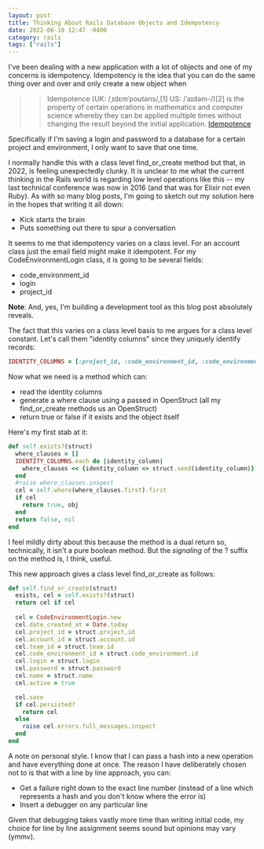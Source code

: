```yaml
---
layout: post
title: Thinking About Rails Database Objects and Idempotency
date: 2022-06-10 12:47 -0400
category: rails
tags: ["rails"]
---
```

I've been dealing with a new application with a lot of objects and one of my concerns is idempotency.  Idempotency is the idea that you can do the same thing over and over and only create a new object when 

>> Idempotence (UK: /ˌɪdɛmˈpoʊtəns/,[1] US: /ˈaɪdəm-/)[2] is the property of certain operations in mathematics and computer science whereby they can be applied multiple times without changing the result beyond the initial application. [Idempotence](https://en.wikipedia.org/wiki/Idempotence)

Specifically if I'm saving a login and password to a database for a certain project and environment, I only want to save that one time.

I normally handle this with a class level find_or_create method but that, in 2022, is feeling unexpectedly clunky.  It is unclear to me what the current thinking in the Rails world is regarding low level operations like this -- my last technical conference was now in 2016 (and that was for Elixir not even Ruby).  As with so many blog posts, I'm going to sketch out my solution here in the hopes that writing it all down:

* Kick starts the brain
* Puts something out there to spur a conversation

It seems to me that idempotency varies on a class level.  For an account class just the email field might make it idempotent.  For my CodeEnvironmentLogin class, it is going to be several fields:

* code_environment_id
* login
* project_id

**Note**: And, yes, I'm building a development tool as this blog post absolutely reveals.

The fact that this varies on a class level basis to me argues for a class level constant.  Let's call them "identity columns" since they uniquely identify records:

```ruby
IDENTITY_COLUMNS = [:project_id, :code_environment_id, :code_environment_login]
```

Now what we need is a method which can:

* read the identity columns
* generate a where clause using a passed in OpenStruct (all my find_or_create methods us an OpenStruct)
* return true or false if it exists and the object itself

Here's my first stab at it:

```ruby
def self.exists?(struct)
  where_clauses = []
  IDENTITY_COLUMNS.each do |identity_column|
    where_clauses << {identity_column => struct.send(identity_column)}
  end
  #raise where_clauses.inspect
  cel = self.where(where_clauses.first).first
  if cel
    return true, obj
  end
  return false, nil
end
```

I feel mildly dirty about this because the method is a dual return so, technically, it isn't a pure boolean method.  But the *signaling* of the ? suffix on the method is, I think, useful.

This new approach gives a class level find_or_create as follows:

```ruby
def self.find_or_create(struct)
  exists, cel = self.exists?(struct)
  return cel if cel
  
  cel = CodeEnvironmentLogin.new
  cel.date_created_at = Date.today
  cel.project_id = struct.project.id
  cel.account_id = struct.account.id
  cel.team_id = struct.team.id
  cel.code_environment_id = struct.code_environment.id
  cel.login = struct.login
  cel.password = struct.password
  cel.name = struct.name
  cel.active = true

  cel.save
  if cel.persisted?
    return cel
  else
    raise cel.errors.full_messages.inspect
  end
end
```

A note on personal style.  I know that I can pass a hash into a new operation and have everything done at once.  The reason I have deliberately chosen not to is that with a line by line approach, you can:

* Get a failure right down to the exact line number (instead of a line which represents a hash and you don't know where the error is)
* Insert a debugger on any particular line

Given that debugging takes vastly more time than writing initial code, my choice for line by line assignment seems sound but opinions may vary (ymmv).